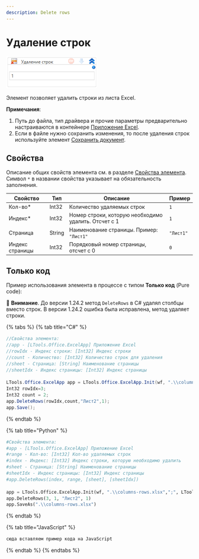 ```yaml
---
description: Delete rows
---
```



# Удаление строк

![](<../../../.gitbook/assets/image (536).png>)

Элемент позволяет удалить строки из листа Excel.

**Примечания**:

1. Путь до файла, тип драйвера и прочие параметры предварительно настраиваются в контейнере [Приложение Excel](https://docs.primo-rpa.ru/primo-rpa/g_elements/el_basic/els_excel/el_excel_app).
2. Если в файле нужно сохранить изменения, то после удаления строк используйте элемент [Сохранить документ](https://docs.primo-rpa.ru/primo-rpa/g_elements/el_basic/els_excel/el_excel_save).

## Свойства

Описание общих свойств элемента см. в разделе [Свойства элемента](https://docs.primo-rpa.ru/primo-rpa/primo-studio/process/elements#svoistva-elementa).\
Символ `*` в названии свойства указывает на обязательность заполнения.

| Свойство        | Тип    | Описание                                                    | Пример    |
| --------------- | ------ | ----------------------------------------------------------- | --------- |
| Кол-во\*        | Int32  | Количество удаляемых строк                                  | `1`       |
| Индекс\*        | Int32  | Номер строки, которую необходимо удалить. Отсчет с 1        | `1`       |
| Страница        | String | Наименование страницы. Пример: `"Лист1"`                    | `"Лист1"` |
| Индекс страницы | Int32  | Порядковый номер страницы, отсчет с 0                       | `0`       |
 
## Только код

Пример использования элемента в процессе с типом **Только код** (Pure code):

:small_orange_diamond: **Внимание**. До версии 1.24.2 метод `DeleteRows` в C# удалял столбцы вместо строк. В версии 1.24.2 ошибка была исправлена, метод удаляет строки.

{% tabs %}
{% tab title="C#" %}
```csharp
//Свойства элемента:
//app - [LTools.Office.ExcelApp] Приложение Excel
//rowIdx - Индекс строки: [Int32] Индекс строки
//count - Количество: [Int32] Количество строк для удаления
//sheet - Страница: [String] Наименование страницы
//sheetIdx - Индекс страницы: [Int32] Индекс страницы
		
LTools.Office.ExcelApp app = LTools.Office.ExcelApp.Init(wf, ".\\columns-rows.xlsx", ";", LTools.Office.Model.InteropTypes.DX);
Int32 rowIdx=3;
Int32 count = 2;
app.DeleteRows(rowIdx,count,"Лист2",1);
app.Save();
```
{% endtab %}

{% tab title="Python" %}
```python
#Свойства элемента:
#app - [LTools.Office.ExcelApp] Приложение Excel
#range - Кол-во: [Int32] Кол-во удаляемых строк
#index - Индекс: [Int32] Индекс строки, которую необходимо удалить
#sheet - Страница: [String] Наименование страницы
#sheetIdx - Индекс страницы: [Int32] Индекс страницы
#app.DeleteRows(index, range, [sheet], [sheetIdx])

app = LTools.Office.ExcelApp.Init(wf, ".\\columns-rows.xlsx",";", LTools.Office.Model.InteropTypes.DX)
app.DeleteRows(3, 1, "Лист2", 1)
app.SaveAs(".\\columns-rows.xlsx")
```
{% endtab %}

{% tab title="JavaScript" %}
```javascript
сюда вставляем пример кода на JavaScript
```
{% endtab %}
{% endtabs %}
